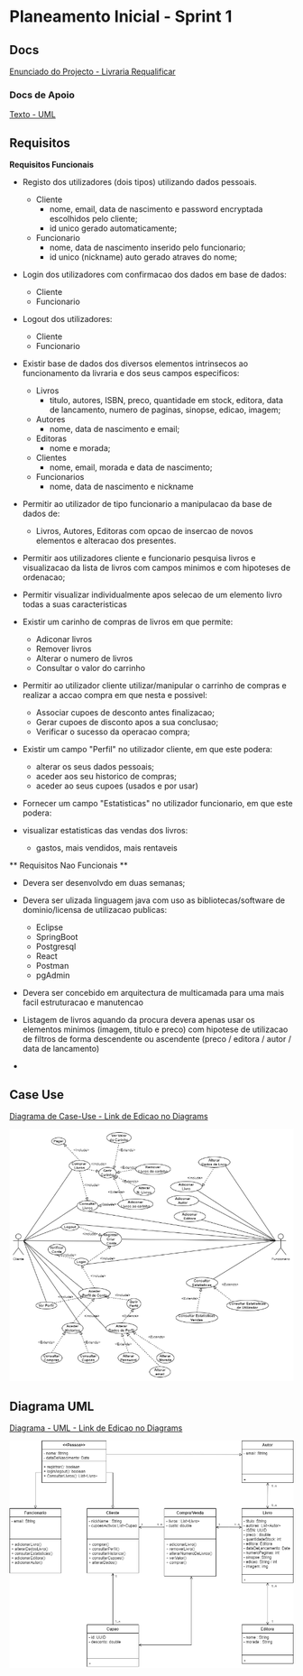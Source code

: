 # Planeamento Inicial - Sprint 1
## Docs
[Enunciado do Projecto - Livraria Requalificar](Docs/Projeto.pdf)

### Docs de Apoio
[Texto - UML](Docs/UML.pdf)

## Requisitos

**Requisitos Funcionais**

- Registo dos utilizadores (dois tipos) utilizando dados pessoais.
  - Cliente
    - nome, email, data de nascimento e password encryptada escolhidos pelo cliente;
    - id unico gerado automaticamente;
  - Funcionario
    - nome, data de nascimento inserido pelo funcionario;
    - id unico (nickname) auto gerado atraves do nome;

- Login dos utilizadores com confirmacao dos dados em base de dados:
  - Cliente
  - Funcionario  

- Logout dos utilizadores:
  - Cliente
  - Funcionario

- Existir base de dados dos diversos elementos intrinsecos ao funcionamento da livraria e dos seus campos especificos:
  - Livros
    - titulo, autores, ISBN, preco, quantidade em stock, editora, data de lancamento, numero de paginas, sinopse, edicao, imagem;
  - Autores
    - nome, data de nascimento e email;
  - Editoras
    - nome e morada;
  - Clientes
    - nome, email, morada e data de nascimento; 
  - Funcionarios
    - nome, data de nascimento e nickname

- Permitir ao utilizador de tipo funcionario a manipulacao da base de dados de:
  - Livros, Autores, Editoras com opcao de insercao de novos elementos e alteracao dos presentes.

- Permitir aos utilizadores cliente e funcionario pesquisa livros e visualizacao da lista de livros com campos minimos e com hipoteses de ordenacao;
   

- Permitir visualizar individualmente apos selecao de um elemento livro todas a suas caracteristicas

- Existir um carinho de compras de livros em que permite:
  - Adiconar livros
  - Remover livros
  - Alterar o numero de livros
  - Consultar o valor do carrinho

- Permitir ao utilizador cliente utilizar/manipular o carrinho de compras e realizar a accao compra em que nesta e possivel:
  - Associar cupoes de desconto antes finalizacao;
  - Gerar cupoes de disconto apos a sua conclusao;
  - Verificar o sucesso da operacao compra;

- Existir um campo "Perfil" no utilizador cliente, em que este podera:
  - alterar os seus dados pessoais;
  - aceder aos seu historico de compras;
  - aceder ao seus cupoes (usados e por usar)

- Fornecer um campo "Estatisticas" no utilizador funcionario, em que este podera:
- visualizar estatisticas das vendas dos livros:
  - gastos, mais vendidos, mais rentaveis


** Requisitos Nao Funcionais **
- Devera ser desenvolvdo em duas semanas;

- Devera ser ulizada linguagem java com uso as bibliotecas/software de dominio/licensa de utilizacao publicas:
  - Eclipse
  - SpringBoot
  - Postgresql
  - React
  - Postman
  - pgAdmin

- Devera ser concebido em arquitectura de multicamada para uma mais facil estruturacao e manutencao
  
- Listagem de livros aquando da procura devera apenas usar os elementos minimos (imagem, titulo e preco) com hipotese de utilizacao de filtros de forma descendente ou ascendente (preco / editora / autor / data de lancamento)

-  

## Case Use
[Diagrama de Case-Use - Link de Edicao no Diagrams](https://app.diagrams.net/?src=about#G1jZsvF--a0koeIQHv51fgQeugpGPUzqpi)

![Diagrama - Case-Use](/Ficheiros_de_Apoio/Projecto_Livraria.png)

## Diagrama UML

[Diagrama - UML - Link de Edicao no Diagrams](https://app.diagrams.net/?src=about#G1AxUJbZJFG4Tdd7riOOYGaOUZxSYiLEBB)

![Diagrama - UML](/Ficheiros_de_Apoio/Projecto_Livraria_UML.png)
